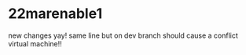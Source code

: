 # 22marenable1
new changes yay! same line but on dev branch should cause a conflict
virtual machine!!
